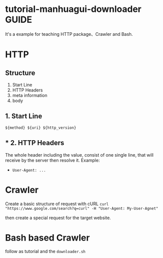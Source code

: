 # tutorial-manhuagui-downloader GUIDE
It's a example for teaching HTTP package、Crawler and Bash.

# HTTP
## Structure
1. Start Line
2. HTTP Headers
3. meta information
4. body

## 1. Start Line
`${method} ${uri} ${http_version}`

## * 2. HTTP Headers
The whole header including the value, consist of one single line, that will receive by the server then resolve it.
Example:
 - `User-Agent: ...`

# Crawler
Create a basic structure of request with cURL
`curl "https://www.google.com/search?q=curl" -H "User-Agent: My-User-Agnet"`

then create a special request for the target website.

# Bash based Crawler

follow as tutorial and the `downloader.sh`
